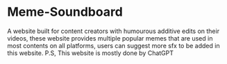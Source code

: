 # Meme-Soundboard
A website built for content creators with humourous additive edits on their videos, these website provides multiple popular memes that are used in most contents on all platforms, users can suggest more sfx to be added in this website. P.S, This website is mostly done by ChatGPT

